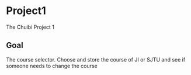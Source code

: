 # Project1
The Chuibi Project 1

## Goal

The course selector. Choose and store the course of JI or SJTU and see if someone needs to change the course
